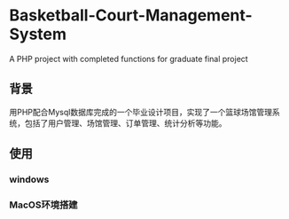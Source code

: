 # Basketball-Court-Management-System
A PHP project with completed functions for graduate final project

## 背景
用PHP配合Mysql数据库完成的一个毕业设计项目，实现了一个篮球场馆管理系统，包括了用户管理、场馆管理、订单管理、统计分析等功能。

## 使用
### windows

### MacOS环境搭建

